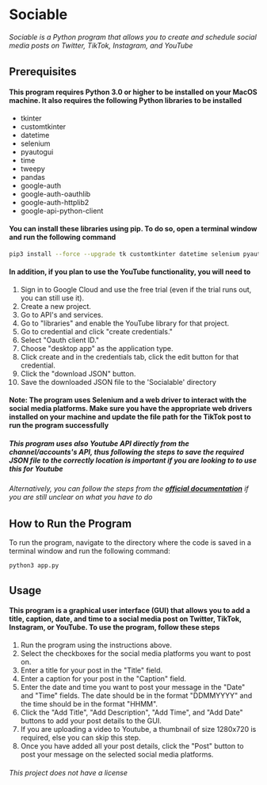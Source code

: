 # Sociable

###### Sociable is a Python program that allows you to create and schedule social media posts on Twitter, TikTok, Instagram, and YouTube

## Prerequisites

#### This program requires Python 3.0 or higher to be installed on your MacOS machine. It also requires the following Python libraries to be installed

- tkinter
- customtkinter
- datetime
- selenium
- pyautogui
- time
- tweepy
- pandas
- google-auth
- google-auth-oauthlib
- google-auth-httplib2
- google-api-python-client

#### You can install these libraries using pip. To do so, open a terminal window and run the following command

```bash
pip3 install --force --upgrade tk customtkinter datetime selenium pyautogui tweepy google-auth google-auth-oauthlib google-auth-httplib2 google-api-python-client pandas
```

#### In addition, if you plan to use the YouTube functionality, you will need to

1. Sign in to Google Cloud and use the free trial (even if the trial runs out, you can still use it).
2. Create a new project.
3. Go to API's and services.
4. Go to "libraries" and enable the YouTube library for that project.
5. Go to credential and click "create credentials."
6. Select "Oauth client ID."
7. Choose "desktop app" as the application type.
8. Click create and in the credentials tab, click the edit button for that credential.
9. Click the "download JSON" button.
10. Save the downloaded JSON file to the 'Socialable' directory

#### Note: The program uses Selenium and a web driver to interact with the social media platforms. Make sure you have the appropriate web drivers installed on your machine and update the file path for the TikTok post to run the program successfully

##### This program uses also Youtube API directly from the channel/accounts's API, thus following the steps to save the required JSON file to the correctly location is important if you are looking to to use this for Youtube

###### Alternatively, you can follow the steps from the ***[official documentation](https://developers.google.com/youtube/v3/quickstart/python)*** if you are still unclear on what you have to do

## How to Run the Program

To run the program, navigate to the directory where the code is saved in a terminal window and run the following command:

```bash
python3 app.py
```

## Usage

#### This program is a graphical user interface (GUI) that allows you to add a title, caption, date, and time to a social media post on Twitter, TikTok, Instagram, or YouTube. To use the program, follow these steps

1. Run the program using the instructions above.
2. Select the checkboxes for the social media platforms you want to post on.
3. Enter a title for your post in the "Title" field.
4. Enter a caption for your post in the "Caption" field.
5. Enter the date and time you want to post your message in the "Date" and "Time" fields. The date should be in the format "DDMMYYYY" and the time should be in the format "HHMM".
6. Click the "Add Title", "Add Description", "Add Time", and "Add Date" buttons to add your post details to the GUI.
7. If you are uploading a video to Youtube, a thumbnail of size 1280x720 is required, else you can skip this step.
8. Once you have added all your post details, click the "Post" button to post your message on the selected social media platforms.

###### This project does not have a license
